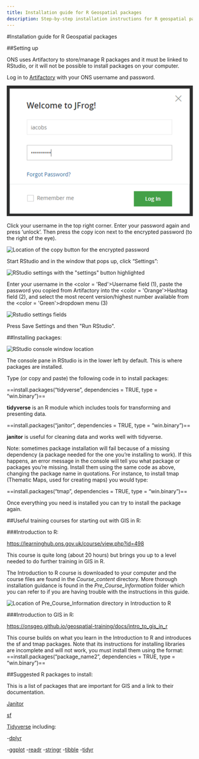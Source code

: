 ```yaml
---
title: Installation guide for R Geospatial packages 
description: Step-by-step installation instructions for R geospatial packages. 
---
```


#Installation guide for R Geospatial packages 

 
##Setting up


ONS uses Artifactory to store/manage R packages and it must be linked to RStudio, or it will not be possible to install packages on your computer. 

Log in to [Artifactory](http://art-p-01/artifactory/webapp/#/login) with your ONS username and password. 

![Artifactory login screen](img/r_install_01_artifactory.png)

Click your username in the top right corner. Enter your password again and press ‘unlock’. Then press the copy icon next to the encrypted password (to the right of the eye).  

![Location of the copy button for the encrypted password](/img/r_install_02_artifactory2.png) 

Start RStudio and in the window that pops up, click “Settings”: 

![RStudio settings with the "settings" button highlighted](/img/r_install_03_settings.png) 

Enter your username in the <color = 'Red'>Username field (1)</color>, paste the password you copied from Artifactory into the <color = 'Orange'>Hashtag field (2)</color>, and select the most recent version/highest number available from the <color = 'Green'>dropdown menu (3) </color>

![Rstudio settings fields](/img/r_install_04_settings2.png) 

Press Save Settings and then "Run RStudio". 
 

##Installing packages: 


![RStudio console window location](/img/r_install_05_rconsole.png)

The console pane in RStudio is in the lower left by default. This is where packages are installed. 

Type (or copy and paste) the following code in to install packages: 

==install.packages(“tidyverse”, dependencies = TRUE, type = “win.binary”)==

**tidyverse** is an R module which includes tools for transforming and presenting data. 

==install.packages(“janitor”, dependencies = TRUE, type = “win.binary”)== 

**janitor** is useful for cleaning data and works well with tidyverse. 

Note: sometimes package installation will fail because of a missing dependency (a package needed for the one you’re installing to work). If this happens, an error message in the console will tell you what package or packages you’re missing. Install them using the same code as above, changing the package name in quotations. For instance, to install tmap (Thematic Maps, used for creating maps) you would type: 

==install.packages(“tmap”, dependencies = TRUE, type = “win.binary”)==

Once everything you need is installed you can try to install the package again.  
 

##Useful training courses for starting out with GIS in R: 

 
###Introduction to R: 

https://learninghub.ons.gov.uk/course/view.php?id=498 

This course is quite long (about 20 hours) but brings you up to a level needed to do further training in GIS in R.  

The Introduction to R course is downloaded to your computer and the course files are found in the *Course_content* directory. More thorough installation guidance is found in the *Pre_Course_Information* folder which you can refer to if you are having trouble with the instructions in this guide. 

![Location of Pre_Course_Information directory in Introduction to R](/img/r_install_06_intro_r_pre_course.png)  

###Introduction to GIS in R: 

https://onsgeo.github.io/geospatial-training/docs/intro_to_gis_in_r 

This course builds on what you learn in the Introduction to R and introduces the sf and tmap packages. Note that its instructions for installing libraries are incomplete and will not work, you must install them using the format: ==install.packages(“package_name2”, dependencies = TRUE, type = “win.binary”)==


##Suggested R packages to install: 

 
This is a list of packages that are important for GIS and a link to their documentation. 

[Janitor](https://www.rdocumentation.org/packages/janitor/)

[sf](https://r-spatial.github.io/sf/) 

[Tidyverse](https://www.tidyverse.org/) including: 

-[dplyr](https://dplyr.tidyverse.org/) 

-[ggplot](https://ggplot2.tidyverse.org/) 
-[readr](https://readr.tidyverse.org/) 
-[stringr](https://stringr.tidyverse.org/) 
-[tibble](https://tibble.tidyverse.org/) 
-[tidyr](https://tidyr.tidyverse.org/) 

